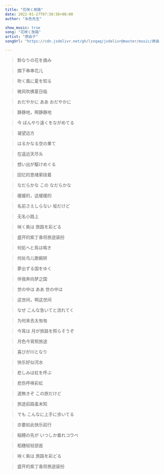 ```yaml
---
title: "花咲く旅路"
date: 2022-01-27T07:50:56+08:00
author: "糸色先生"

show_music: true
song: "花咲く旅路"
artist: "原由子"
songUrl: "https://cdn.jsdelivr.net/gh/lzxqaq/jsdelivr@master/music/原由子 - 花咲く旅路 (原由子1991.6.1 アルバム“MOTHER”より).mp3"

---
```


> 鈴なりの花を摘み

> 摘下串串花儿

> 吹く風に夏を知る

> 微风吹拂夏日临

> おだやかに ああ おだやかに

> 静静地，啊静静地

> 今 ぼんやり遠くをながめてる

> 凝望远方

> はるかなる空の果て

> 在遥远天尽头

> 想い出が駆けめぐる

> 回忆的思绪萦绕着

> なだらかな この なだらかな

> 缓缓的，这缓缓的

> 名前さえしらない 坂だけど

> 无名小路上

> 咲く紫は 旅路を彩どる

> 盛开的紫丁香将旅途装扮

> 何処へと鳥は鳴き

> 何处鸟儿歌婉转

> 夢出ずる国をゆく

> 伴我奔向梦之国

> 世の中は ああ 世の中は

> 这世间，啊这世间

> なぜ こんな急いてと流れてく

> 为何来去太匆匆

> 今宵は 月が旅路を照らそうぞ

> 月色今宵照旅途

> 喜びが川となり

> 快乐好似河水

> 悲しみは虹を呼ぶ

> 悲伤呼唤彩虹

> 道無きぞ この旅だけど

> 旅途前路虽未知

> でも こんなに上手に歩いてる

> 亦要如此快乐前行

> 稲穂の先が いつしか垂れコウベ

> 稻穗轻轻颔首

> 咲く紫は 旅路を彩どる

> 盛开的紫丁香将旅途装扮
